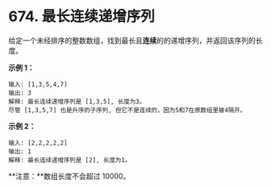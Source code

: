 # 674. 最长连续递增序列

给定一个未经排序的整数数组，找到最长且**连续**的的递增序列，并返回该序列的长度。

**示例 1：**

```()
输入: [1,3,5,4,7]
输出: 3
解释: 最长连续递增序列是 [1,3,5], 长度为3。
尽管 [1,3,5,7] 也是升序的子序列, 但它不是连续的，因为5和7在原数组里被4隔开。
```

**示例 2：**

```()
输入: [2,2,2,2,2]
输出: 1
解释: 最长连续递增序列是 [2], 长度为1。
```

**注意：**数组长度不会超过 10000。
